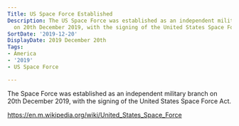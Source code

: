 ```yaml
---
Title: US Space Force Established
Description: The US Space Force was established as an independent military branch
  on 20th December 2019, with the signing of the United States Space Force Act.
SortDate: '2019-12-20'
DisplayDate: 2019 December 20th
Tags:
- America
- '2019'
- US Space Force

---
```

The Space Force was established as an independent military branch on 20th December 2019, with the signing of the United States Space Force Act.

https://en.m.wikipedia.org/wiki/United_States_Space_Force